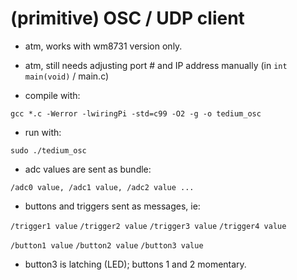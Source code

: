 # (primitive) OSC / UDP client

- atm, works with wm8731 version only.

- atm, still needs adjusting port # and IP address manually  (in `int main(void)` / main.c)

- compile with: 

`gcc *.c -Werror -lwiringPi -std=c99 -O2 -g -o tedium_osc` 

- run with:

`sudo ./tedium_osc`

- adc values are sent as bundle: 

`/adc0 value, /adc1 value, /adc2 value ... `

- buttons and triggers sent as messages, ie:

`/trigger1 value`
`/trigger2 value`
`/trigger3 value`
`/trigger4 value`

`/button1 value`
`/button2 value`
`/button3 value`

- button3 is latching (LED); buttons 1 and 2 momentary.


